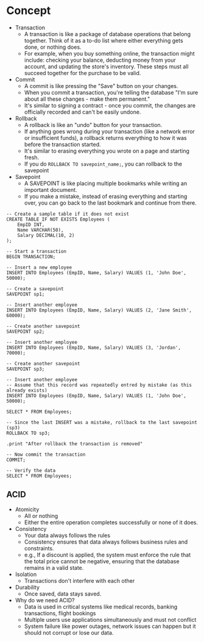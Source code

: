 # Concept

- Transaction
  - A transaction is like a package of database operations that belong together. Think of it as a to-do list where either everything gets done, or nothing does. 
  - For example, when you buy something online, the transaction might include: checking your balance, deducting money from your account, and updating the store's inventory. These steps must all succeed together for the purchase to be valid.
- Commit
  - A commit is like pressing the "Save" button on your changes. 
  - When you commit a transaction, you're telling the database "I'm sure about all these changes - make them permanent." 
  - It's similar to signing a contract - once you commit, the changes are officially recorded and can't be easily undone.
- Rollback
  - A rollback is like an "undo" button for your transaction. 
  - If anything goes wrong during your transaction (like a network error or insufficient funds), a rollback returns everything to how it was before the transaction started. 
  - It's similar to erasing everything you wrote on a page and starting fresh.
  - If you do `ROLLBACK TO savepoint_name;`, you can rollback to the savepoint
- Savepoint
  - A SAVEPOINT is like placing multiple bookmarks while writing an important document. 
  - If you make a mistake, instead of erasing everything and starting over, you can go back to the last bookmark and continue from there.

```
-- Create a sample table if it does not exist
CREATE TABLE IF NOT EXISTS Employees (
    EmpID INT,
    Name VARCHAR(50),
    Salary DECIMAL(10, 2)
);

-- Start a transaction
BEGIN TRANSACTION;

-- Insert a new employee
INSERT INTO Employees (EmpID, Name, Salary) VALUES (1, 'John Doe', 50000);

-- Create a savepoint
SAVEPOINT sp1;

-- Insert another employee
INSERT INTO Employees (EmpID, Name, Salary) VALUES (2, 'Jane Smith', 60000);

-- Create another savepoint
SAVEPOINT sp2;

-- Insert another employee
INSERT INTO Employees (EmpID, Name, Salary) VALUES (3, 'Jordan', 70000);

-- Create another savepoint
SAVEPOINT sp3;

-- Insert another employee
-- Assume that this record was repeatedly entred by mistake (as this already exists)
INSERT INTO Employees (EmpID, Name, Salary) VALUES (1, 'John Doe', 50000);

SELECT * FROM Employees;

-- Since the last INSERT was a mistake, rollback to the last savepoint (sp3)
ROLLBACK TO sp3;

.print "After rollback the transaction is removed"

-- Now commit the transaction
COMMIT;

-- Verify the data
SELECT * FROM Employees;
```

## ACID

- Atomicity
  - All or nothing
  - Either the entire operation completes successfully or none of it does.
- Consistency
  - Your data always follows the rules
  - Consistency ensures that data always follows business rules and constraints.
  - e.g., If a discount is applied, the system must enforce the rule that the total price cannot be negative, ensuring that the database remains in a valid state.
- Isolation
  - Transactions don't interfere with each other
- Durability
  - Once saved, data stays saved.
- Why do we need ACID?
  - Data is used in critical systems like medical records, banking transactions, flight bookings
  - Multiple users use applications simultaneously and must not conflict
  - System failure like power outages, network issues can happen but it should not corrupt or lose our data.

